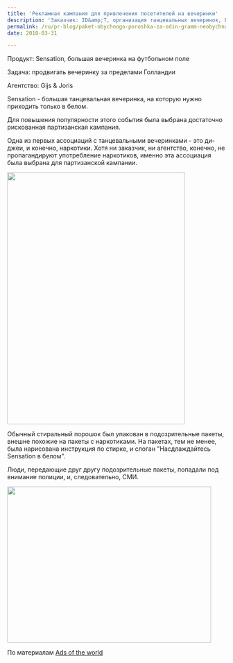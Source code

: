 ```yaml
---
title: 'Рекламная кампания для привлечения посетителей на вечеринки'
description: 'Заказчик: ID&amp;T, организация танцевальных вечеринок, Голландия Продукт: Sensation, большая вечеринка на футбольном поле Задача: продвигать вечеринку за пределами Голландии Агентство: Gijs &amp; Joris Sensation - большая танцевальная вечеринка, на которую нужно приходить только в белом.'
permalink: /ru/pr-blog/paket-obychnogo-poroshka-za-odin-gramm-neobychnogo
date: 2010-03-31

---
```


Продукт: Sensation, большая вечеринка на футбольном поле

Задача: продвигать вечеринку за пределами Голландии

Агентство: Gijs & Joris

Sensation - большая танцевальная вечеринка, на которую нужно приходить только в белом.

Для повышения популярности этого события была выбрана достаточно рискованная партизанская кампания.

Одна из первых ассоциаций с танцевальными вечеринками - это ди-джеи, и конечно, наркотики. Хотя ни заказчик, ни агентство, конечно, не пропагандируют употребление наркотиков, именно эта ассоциация была выбрана для партизанской кампании.

<img src="{{ site.assets }}/upload/pack.jpg" alt="" class="post__img" width="410" height="581">

Обычный стиральный порошок был упакован в подозрительные пакеты, внешне похожие на пакеты с наркотиками. На пакетах, тем не менее, была нарисована инструкция по стирке, и слоган "Насдлаждайтесь Sensation в белом".

Люди, передающие друг другу подозрительные пакеты, попадали под внимание полиции, и, следовательно, СМИ.

<img src="{{ site.assets }}/upload/Sensation.jpg" alt="" class="post__img" width="470" height="360">

По материалам <a href="https://www.adsoftheworld.com">Ads of the world</a>

